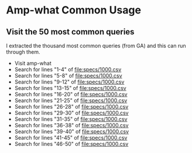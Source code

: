 # Amp-what Common Usage

## Visit the 50 most common queries

I extracted the thousand most common queries (from GA) and this can
run through them.

* Visit amp-what
* Search for lines "1-4" of <file:specs/1000.csv>
* Search for lines "5-8" of <file:specs/1000.csv>
* Search for lines "9-12" of <file:specs/1000.csv>
* Search for lines "13-15" of <file:specs/1000.csv>
* Search for lines "16-20" of <file:specs/1000.csv>
* Search for lines "21-25" of <file:specs/1000.csv>
* Search for lines "26-28" of <file:specs/1000.csv>
* Search for lines "29-30" of <file:specs/1000.csv>
* Search for lines "31-35" of <file:specs/1000.csv>
* Search for lines "36-38" of <file:specs/1000.csv>
* Search for lines "39-40" of <file:specs/1000.csv>
* Search for lines "41-45" of <file:specs/1000.csv>
* Search for lines "46-50" of <file:specs/1000.csv>

